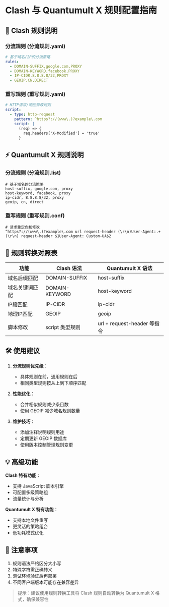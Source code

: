 # Clash 与 Quantumult X 规则配置指南
## 🌟 Clash 规则说明

### 分流规则 (分流规则.yaml)
```yaml
# 基于域名/IP的分流策略
rules:
  - DOMAIN-SUFFIX,google.com,PROXY
  - DOMAIN-KEYWORD,facebook,PROXY
  - IP-CIDR,8.8.8.8/32,PROXY
  - GEOIP,CN,DIRECT
```

### 重写规则 (重写规则.yaml)
```yaml
# HTTP请求/响应修改规则
script:
  - type: http-request
    pattern: ^https?://(www\.)?example\.com
    script: |
      (req) => {
        req.headers['X-Modified'] = 'true'
      }
```

## ⚡ Quantumult X 规则说明

### 分流规则 (分流规则.list)
```
# 基于域名的分流策略
host-suffix, google.com, proxy
host-keyword, facebook, proxy
ip-cidr, 8.8.8.8/32, proxy
geoip, cn, direct
```

### 重写规则 (重写规则.conf)
```
# 请求重定向和修改
^https?://(www\.)?example\.com url request-header (\r\n)User-Agent:.+(\r\n) request-header $1User-Agent: Custom-UA$2
```

## 🔄 规则转换对照表

| 功能          | Clash 语法                  | Quantumult X 语法            |
|---------------|----------------------------|------------------------------|
| 域名后缀匹配  | DOMAIN-SUFFIX              | host-suffix                  |
| 域名关键词匹配| DOMAIN-KEYWORD             | host-keyword                 |
| IP段匹配      | IP-CIDR                    | ip-cidr                      |
| 地理IP匹配    | GEOIP                      | geoip                        |
| 脚本修改      | script 类型规则            | url + request-header 等指令  |

## 🛠️ 使用建议

1. **分流规则优先级**：
   - 具体规则在前，通用规则在后
   - 相同类型规则按从上到下顺序匹配

2. **性能优化**：
   - 合并相似规则减少条目数
   - 使用 GEOIP 减少域名规则数量

3. **维护技巧**：
   - 添加注释说明规则用途
   - 定期更新 GEOIP 数据库
   - 使用版本控制管理规则变更

## 💡 高级功能

**Clash 特有功能**：
- 支持 JavaScript 脚本引擎
- 可配置多级策略组
- 流量统计与分析

**Quantumult X 特有功能**：
- 支持本地文件重写
- 更灵活的策略组合
- 低功耗模式优化

## 📌 注意事项

1. 规则语法严格区分大小写
2. 特殊字符需正确转义
3. 测试环境验证后再部署
4. 不同客户端版本可能存在兼容差异

> 提示：建议使用规则转换工具将 Clash 规则自动转换为 Quantumult X 格式，确保兼容性
